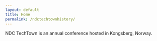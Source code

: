 ```yaml
---
layout: default
title: Home
permalink: /ndctechtownhistory/
---
```


NDC TechTown is an annual conference hosted in Kongsberg, Norway.
